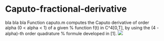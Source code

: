 # Caputo-fractional-derivative
bla bla bla
Function caputo.m computes the Caputo derivative of order alpha (0 < alpha < 1) of a given  % function f(t) in C^4[0,T], by using the (4 - alpha)-th order quadrature  % formule developed in [1].
<img src="https://render.githubusercontent.com/render/math?math=\alpha = -1">
